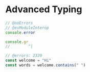 # Advanced Typing

```ts twoslash
// @noErrors
// @esModuleInterop
console.error

console.gr
//        ^|
```

```ts twoslash
// @errors: 2339
const welcome = "Hi"
const words = welcome.contains(" ")
```
